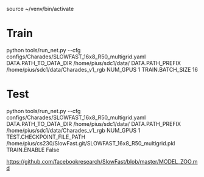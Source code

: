 source ~/venv/bin/activate
# Train
python tools/run_net.py --cfg configs/Charades/SLOWFAST_16x8_R50_multigrid.yaml DATA.PATH_TO_DATA_DIR /home/pius/sdc1/data/ DATA.PATH_PREFIX /home/pius/sdc1/data/Charades_v1_rgb NUM_GPUS 1 TRAIN.BATCH_SIZE 16 

# Test
python tools/run_net.py --cfg configs/Charades/SLOWFAST_16x8_R50_multigrid.yaml DATA.PATH_TO_DATA_DIR /home/pius/sdc1/data/ DATA.PATH_PREFIX /home/pius/sdc1/data/Charades_v1_rgb NUM_GPUS 1 TEST.CHECKPOINT_FILE_PATH /home/pius/cs230/SlowFast.git/SLOWFAST_16x8_R50_multigrid.pkl TRAIN.ENABLE False


https://github.com/facebookresearch/SlowFast/blob/master/MODEL_ZOO.md
